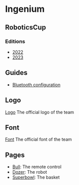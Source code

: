 # Ingenium
## RoboticsCup
### Editions
* [2022](./2022/)
* [2023](./2023/)

## Guides
* [Bluetooth configuration](./BT/)

## Logo
[Logo](./Logo/) The official logo of the team

## Font
[Font](./Font/) The official font of the team

## Pages
* [Bull](./Bull/): The remote control
* [Dozer](./Dozer/): The robot
* [Superbowl](./Superbowl/): The basket
